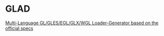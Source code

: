 # GLAD

[Multi-Language GL/GLES/EGL/GLX/WGL Loader-Generator based on the official specs]

[Multi-Language GL/GLES/EGL/GLX/WGL Loader-Generator based on the official specs]: https://glad.dav1d.de/#language=c&specification=gl&api=gl%3D3.3&api=gles1%3Dnone&api=gles2%3Dnone&api=glsc2%3Dnone&profile=compatibility&loader=on